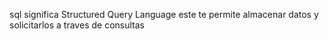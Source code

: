 sql significa Structured Query Language este te permite almacenar datos  y solicitarlos a traves de consultas